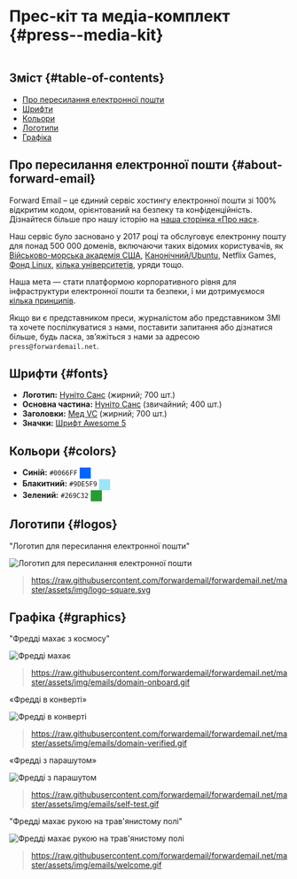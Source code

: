 # Прес-кіт та медіа-комплект {#press--media-kit}

<img loading="lazy" src="/img/articles/press.webp" alt="" class="rounded-lg" />

## Зміст {#table-of-contents}

* [Про пересилання електронної пошти](#about-forward-email)
* [Шрифти](#fonts)
* [Кольори](#colors)
* [Логотипи](#logos)
* [Графіка](#graphics)

## Про пересилання електронної пошти {#about-forward-email}

Forward Email – це єдиний сервіс хостингу електронної пошти зі 100% відкритим кодом, орієнтований на безпеку та конфіденційність. Дізнайтеся більше про нашу історію на [наша сторінка «Про нас»](/about).

Наш сервіс було засновано у 2017 році та обслуговує електронну пошту для понад 500 000 доменів, включаючи таких відомих користувачів, як [Військово-морська академія США](/blog/docs/federal-government-email-service-section-889-compliant), [Канонічний/Ubuntu](/blog/docs/canonical-ubuntu-email-enterprise-case-study), Netflix Games, [Фонд Linux](/blog/docs/linux-foundation-email-enterprise-case-study), [кілька університетів](/blog/docs/alumni-email-forwarding-university-case-study), уряди тощо.

Наша мета — стати платформою корпоративного рівня для інфраструктури електронної пошти та безпеки, і ми дотримуємося [кілька принципів](https://forwardemail.net/blog/docs/best-quantum-safe-encrypted-email-service#principles).

Якщо ви є представником преси, журналістом або представником ЗМІ та хочете поспілкуватися з нами, поставити запитання або дізнатися більше, будь ласка, зв’яжіться з нами за адресою `press@forwardemail.net`.

## Шрифти {#fonts}

* **Логотип:** [Нуніто Санс](https://fonts.google.com/specimen/Nunito+Sans) (жирний; 700 шт.)
* **Основна частина:** [Нуніто Санс](https://fonts.google.com/specimen/Nunito+Sans) (звичайний; 400 шт.)
* **Заголовки:** [Мед VC](https://verycoolstudio.com/typefaces/honey) (жирний; 700 шт.)
* **Значки:** [Шрифт Awesome 5](https://fontawesome.com/)

## Кольори {#colors}

* **Синій:** `#0066FF` <span style="vertical-align:middle;display:inline-block;padding:10px;background:#0066FF;"></span>
* **Блакитний:** `#9DE5F9` <span style="vertical-align:middle;display:inline-block;padding:10px;background:#9DE5F9;"></span>
* **Зелений:** `#269C32` <span style="vertical-align:middle;display:inline-block;padding:10px;background:#269C32;"></span>

## Логотипи {#logos}

"Логотип для пересилання електронної пошти"

![Логотип для пересилання електронної пошти](https://raw.githubusercontent.com/forwardemail/forwardemail.net/master/assets/img/logo-square.svg)

> <https://raw.githubusercontent.com/forwardemail/forwardemail.net/master/assets/img/logo-square.svg>

## Графіка {#graphics}

"Фредді махає з космосу"

![Фредді махає](https://raw.githubusercontent.com/forwardemail/forwardemail.net/master/assets/img/emails/domain-onboard.gif)

> <https://raw.githubusercontent.com/forwardemail/forwardemail.net/master/assets/img/emails/domain-onboard.gif>

«Фредді в конверті»

![Фредді в конверті](https://raw.githubusercontent.com/forwardemail/forwardemail.net/master/assets/img/emails/domain-verified.gif)

> <https://raw.githubusercontent.com/forwardemail/forwardemail.net/master/assets/img/emails/domain-verified.gif>

«Фредді з парашутом»

![Фредді з парашутом](https://raw.githubusercontent.com/forwardemail/forwardemail.net/master/assets/img/emails/self-test.gif)

> <https://raw.githubusercontent.com/forwardemail/forwardemail.net/master/assets/img/emails/self-test.gif>

"Фредді махає рукою на трав'янистому полі"

![Фредді махає рукою на трав'янистому полі](https://raw.githubusercontent.com/forwardemail/forwardemail.net/master/assets/img/emails/welcome.gif)

> <https://raw.githubusercontent.com/forwardemail/forwardemail.net/master/assets/img/emails/welcome.gif>